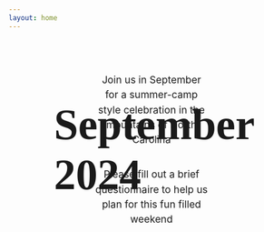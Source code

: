 ```yaml
---
layout: home
---
```


<script lang="ts" setup>
  import VPImage from 'vitepress/dist/client/theme-default/components/VPImage.vue';
  import VPButton from 'vitepress/dist/client/theme-default/components/VPButton.vue';
</script>

<div class="hero">
  <VPImage class="image" :image="'images/home_hero.jpeg'"></VPImage>

  <h1 class="hero-title">September 2024</h1>
</div>

<article class="action">
  <div class="action-description">
    <p>Join us in September for a summer-camp style celebration in the mountains of North Carolina</p>
    <p>Please fill out a brief questionnaire to help us plan for this fun filled weekend</p>
    <VPButton text="Click to View" href="https://docs.google.com/forms/d/e/1FAIpQLSfjVaCJHiNUDhZZocJlhuo69HipwODoZLmgsj4-apVz4iRdIg/viewform?usp=sf_link" />
  </div>

  <VPImage :image="'images/IMG_2627.jpeg'"></VPImage>
</article>

<carousel :autoplay="true" :loop="true" :scrollPerPage="false" :perPage="1" :perPageCustom="[[768,2]]" :paginationPosition="'bottom-overlay'">
  <slide>
    <VPImage :image="'images/DSC_0199.JPG'"></VPImage>
  </slide>
  <slide>
    <VPImage :image="'images/7A9C52CD-A283-4AF5-A4E4-E22EBDCAFF4A.jpg'"></VPImage>
  </slide>
  <slide>
    <VPImage :image="'images/IMG_0063.jpeg'"></VPImage>
  </slide>
  <slide>
    <VPImage :image="'images/231113000203190014.jpg'"></VPImage>
  </slide>
  <slide>
    <VPImage :image="'images/231113000203220022.jpg'"></VPImage>
  </slide>
  <slide>
    <VPImage :image="'images/IMG_0426.jpeg'"></VPImage>
  </slide>
  <slide>
    <VPImage :image="'images/IMG_2627.jpeg'"></VPImage>
  </slide>
</carousel>

<style lang="scss">
  .hero {
    position: relative;

    .hero-title {
      font-family: "Pacific Northwest Letters W01";
      position: absolute;
      top: 98%;
      left: 5rem;
      font-size: min(8vw, 80px);
    }
  }

  .action {
    margin: 4em 10%;

    .action-description {
      text-align: center;
      margin: 0 2em;

      p {
        margin-bottom: 2em;
        font-size: 1.25em;
        line-height: 1.5em;
      }
    }

    .VPImage {
      border-radius: 25%;
      margin: 2em 0;
    }
  }

  .VueCarousel {
    .VPImage {
      min-width: 100vw;
      height: 30em;
      object-fit: cover;
      width: auto;
    }
  }

  @media (min-width: 768px) {
    .action {
      display: flex;
      align-items: center;
      justify-content: center;

      .action-description {
        width: 50%;
      }

      .VPImage {
        justify-self: center;
        max-height: 50vh;
        margin: 0 3em;
      }
    }

    .VueCarousel {
      .VPImage {
        min-width: 50vw;
        height: 30em;
        object-fit: cover;
        width: auto;
      }
    }
  }
</style>
